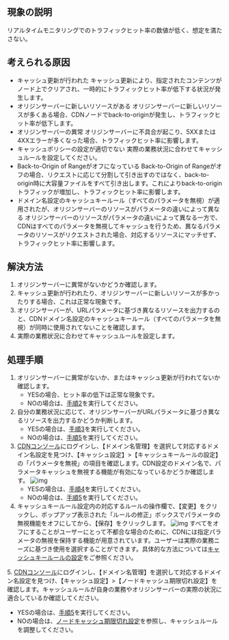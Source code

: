 ## 現象の説明

リアルタイムモニタリングでのトラフィックヒット率の数値が低く、想定を満たさない。

## 考えられる原因

- キャッシュ更新が行われた
  キャッシュ更新により、指定されたコンテンツがノード上でクリアされ、一時的にトラフィックヒット率が低下する状況が発生します。
- オリジンサーバーに新しいリソースがある
  オリジンサーバーに新しいリソースが多くある場合、CDNノードでback-to-originが発生し、トラフィックヒット率が低下します。
- オリジンサーバーの異常
  オリジンサーバーに不具合が起こり、5XXまたは4XXエラーが多くなった場合、トラフィックヒット率に影響します。
- キャッシュポリシーの設定が適切でない
  実際の業務状況に合わせてキャッシュルールを設定してください。
- Back-to-Origin of Rangeがオフになっている
  Back-to-Origin of Rangeがオフの場合、リクエストに応じて分割して引き出すのではなく、back-to-origin時に大容量ファイルをすべて引き出します。これによりback-to-originトラフィックが増加し、トラフィックヒット率に影響します。
- ドメイン名設定のキャッシュキールール（すべてのパラメータを無視）が適用されたが、オリジンサーバーのリソースがパラメータの違いによって異なる
  オリジンサーバーのリソースがパラメータの違いによって異なる一方で、CDNはすべてのパラメータを無視してキャッシュを行うため、異なるパラメータのリソースがリクエストされた場合、対応するリソースにマッチせず、トラフィックヒット率に影響します。

## 解決方法

1. オリジンサーバーに異常がないかどうか確認します。
2. キャッシュ更新が行われたり、オリジンサーバーに新しいリソースが多かったりする場合、これは正常な現象です。
3. オリジンサーバーが、URLパラメータに基づき異なるリソースを出力するのと、CDNドメイン名設定のキャッシュキールール（すべてのパラメータを無視）が同時に使用されてないことを確認します。
4. 実際の業務状況に合わせてキャッシュルールを設定します。

## 処理手順
[](id:step1)
1. オリジンサーバーに異常がないか、またはキャッシュ更新が行われてないか確認します。
   - YESの場合、ヒット率の低下は正常な現象です。
   - NOの場合は、[手順2](#step2)を実行してください。
[](id:step2)
2. 自分の業務状況に応じて、オリジンサーバーがURLパラメータに基づき異なるリソースを出力するかどうか判断します。
   - YESの場合は、[手順3](#step3)を実行してください。
   - NOの場合は、[手順5](#step5)を実行してください。
[](id:step3)
3. [CDNコンソール](https://console.cloud.tencent.com/cdn)にログインし、【ドメイン名管理】を選択して対応するドメイン名設定を見つけ、【キャッシュ設定】>【キャッシュキールールの設定】の「パラメータを無視」の項目を確認します。CDN設定のドメイン名で、パラメータキャッシュを無視する機能が有効になっているかどうか確認します。
![img](https://main.qcloudimg.com/raw/53ceba436ae110bd0dafef8bad72ceff.png)
   - YESの場合は、[手順4](#step4)を実行してください。
   - NOの場合は、[手順5](#step5)を実行してください。
[](id:step4)
4. キャッシュキールール設定内の対応するルールの操作欄で、【変更】をクリックし、ポップアップ表示された「ルールの修正」ボックスでパラメータの無視機能をオフにしてから、【保存】をクリックします。
![img](https://main.qcloudimg.com/raw/f866bc80c384bc6daca649dbeb006fdb.png)
すべてをオフにすることがユーザーにとって不都合な場合のために、CDNには指定パラメータの無視を保持する機能が用意されています。ユーザーは実際の業務ニーズに基づき使用を選択することができます。具体的な方法については[キャッシュキールールの設定](https://intl.cloud.tencent.com/document/product/228/35316)をご参照ください。
>
[](id:step5)
5. [CDNコンソール](https://console.cloud.tencent.com/cdn)にログインし、【ドメイン名管理】を選択して対応するドメイン名設定を見つけ、【キャッシュ設定】>【ノードキャッシュ期限切れ設定】を確認します。キャッシュルールが自身の業務やオリジンサーバーの実際の状況に適合しているか確認してください。
   - YESの場合は、[手順5](#step5)を実行してください。
   - NOの場合は、[ノードキャッシュ期限切れ設定](https://intl.cloud.tencent.com/document/product/228/38424)を参照し、キャッシュルールを調整してください。
